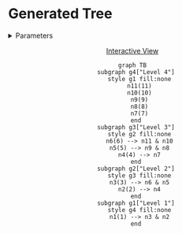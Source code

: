 # Generated Tree

<details>
<summary> Parameters </summary>

- Leaves: 5
- Branches: 2
- Order: Ascending (Reversed)
- Level Outlines: yes
- Table Representation: Horizontal (top-down)

```console
enary 5 2 -a -r -l -o examples/05x2:ascending:reversed:levels.md
```

</details>

<div align="center">

[Interactive View](https://mermaid.live/view#pako:eNo908tq3EAQBdBfEb0I1zAG1aP1WngR8gfJKsxGeOQZgyUNirQIxv8epqsqu-IW0unbQp_pdb1MaUjXbbzfql_fz0tVLQR6KgODbRCIDQq1ISPb0KCxoUVrQ4fOhh69DVSDah8J5G8nBvn7SUAukILcoAxyhRqQO9SCXKIO5Bb1INe4BrvGBI4uDHaNBewaK9g1zmDXuAG7xi24faqen1-qhapv1cIWd-DOY3nEanEP7j3Oj7ix66shtcftI-4sJgh53D9iqi1nCIdZUDJVBCKxKCyZKwrRWBSYXM6QHItCk9sNpIlFwdnxFhKF2Ro73kGiMhecHe8hUZoLzoZrDY3aXHA2XAkaxbngYrgyNJpLwcVwFWg0l4KL4arQaC4FF8czNJpLwcXxBhrNpbeohUZnrcvnJFt00OisXBZiix4anVXLItt_USNHZ7WTZEKOtlpOonaSzMjRVss1ZLuGLMjRNpdryJxOaZ62eXy_pCF9ntN-m-bpnIZzukxv4_Gxn9NXOqXx2Neff5fXNOzbMZ3Sth7XWxrexo8_0ykd98u4Tz_ex-s2zv_T-7j8XtfZHvn6ByNE-do)

```mermaid
graph TB
  subgraph g4["Level 4"]
    style g1 fill:none
    n11(11)
    n10(10)
    n9(9)
    n8(8)
    n7(7)
  end
  subgraph g3["Level 3"]
    style g2 fill:none
    n6(6) --> n11 & n10
    n5(5) --> n9 & n8
    n4(4) --> n7
  end
  subgraph g2["Level 2"]
    style g3 fill:none
    n3(3) --> n6 & n5
    n2(2) --> n4
  end
  subgraph g1["Level 1"]
    style g4 fill:none
    n1(1) --> n3 & n2
  end
```

</div>

